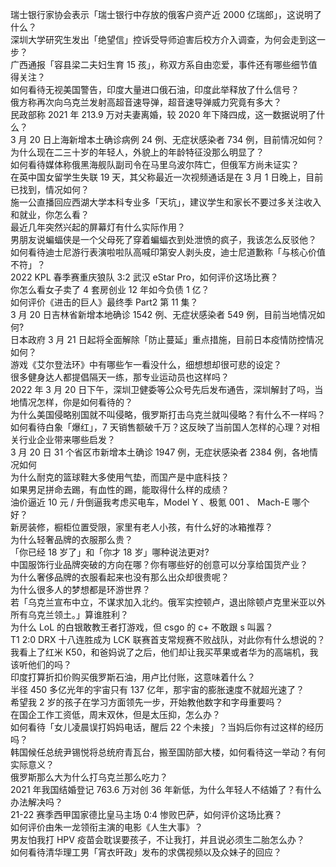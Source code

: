 瑞士银行家协会表示「瑞士银行中存放的俄客户资产近 2000 亿瑞郎」，这说明了什么？  
深圳大学研究生发出「绝望信」控诉受导师迫害后校方介入调查，为何会走到这一步？  
广西通报「容县梁二夫妇生育 15 孩」，称双方系自由恋爱，事件还有哪些细节值得关注？  
如何看待无视美国警告，印度大量进口俄石油，印度此举释放了什么信号？  
俄方称再次向乌克兰发射高超音速导弹，超音速导弹威力究竟有多大？  
民政部称 2021 年 213.9 万对夫妻离婚，较 2020 年下降四成，这一数据说明了什么？  
3 月 20 日上海新增本土确诊病例 24 例、无症状感染者 734 例，目前情况如何？  
为什么现在二三十岁的年轻人，外貌上的年龄特征没那么明显了？  
如何看待媒体称俄黑海舰队副司令在马里乌波尔阵亡，但俄军方尚未证实？  
在英中国女留学生失联 19 天，其父称最近一次视频通话是在 3 月 1 日晚上，目前已找到，情况如何？  
施一公直播回应西湖大学本科专业多「天坑」，建议学生和家长不要过多关注收入和就业，你怎么看？  
最近几年突然兴起的屏幕灯有什么实际作用？  
男朋友说蝙蝠侠是一个父母死了穿着蝙蝠衣到处泄愤的疯子，我该怎么反驳他？  
如何看待迪士尼游行表演啦啦队高喊印第安人剥头皮，迪士尼道歉称「与核心价值不符」？  
2022 KPL 春季赛重庆狼队 3:2 武汉 eStar Pro，如何评价这场比赛？  
你怎么看女子卖了 4 套房创业 12 年如今负债 1 亿？  
如何评价《进击的巨人》最终季 Part2 第 11 集？  
3 月 20 日吉林省新增本地确诊 1542 例、无症状感染者 549 例，目前当地情况如何?  
日本政府 3 月 21 日起将全面解除「防止蔓延」重点措施，目前日本疫情防控情况如何？  
游戏《艾尔登法环》中有哪些乍一看没什么，细想想却很可悲的设定？  
很多健身达人都提倡隔天一练，那专业运动员也这样吗？  
2022 年 3 月 20 日下午，深圳卫健委等公众号先后发布通告，深圳解封了吗，当地情况怎样，你是如何看待的？  
为什么美国侵略别国就不叫侵略，俄罗斯打击乌克兰就叫侵略？有什么不一样吗？  
如何看待白象「爆红」，7 天销售额破千万？这反映了当前国人怎样的心理？对相关行业企业带来哪些启发？  
3 月 20 日 31 个省区市新增本土确诊 1947 例，无症状感染者 2384 例，各地情况如何  
为什么耐克的篮球鞋大多使用气垫，而国产是中底科技？  
如果男足拼命去踢，有血性的踢，能取得什么样的成绩？  
油价逼近 10 元 / 升倒逼我考虑买电车，Model Y 、极氪 001 、 Mach-E 哪个好？  
新房装修，橱柜位置受限，家里有老人小孩，有什么好的冰箱推荐？  
为什么轻奢品牌的衣服那么贵？  
「你已经 18 岁了」和「你才 18 岁」哪种说法更对?  
中国服饰行业品牌突破的方向在哪？你有哪些好的创意可以分享给国货产业？  
为什么奢侈品牌的衣服看起来也没有那么出众却很贵呢？  
为什么很多人的梦想都是环游世界？  
若「乌克兰宣布中立，不谋求加入北约。俄军实控顿卢，退出除顿卢克里米亚以外所有乌克兰领土。」算谁胜利？  
为什么 LoL 的白银敢教王者打游戏，但 csgo 的 c+ 不敢跟 s 叫嚣？  
T1 2:0 DRX 十八连胜成为 LCK 联赛首支常规赛不败战队，对此你有什么想说的？  
我看上了红米 K50，和爸妈说了之后，他们却让我买苹果或者华为的高端机，我该听他们的吗？  
印度打算折扣价购买俄罗斯石油，用卢比付账，这意味着什么？  
半径 450 多亿光年的宇宙只有 137 亿年，那宇宙的膨胀速度不就超光速了？  
希望我 2 岁的孩子在学习方面领先一步，开始教他数字和字母重要吗？  
在国企工作工资低，周末双休，但是太压抑，怎么办？  
如何看待「女儿凌晨误打妈妈电话，醒后 22 个未接」？当妈后你有过这样的经历吗？  
韩国候任总统尹锡悦将总统府青瓦台，搬至国防部大楼，如何看待这一举动？有何实际意义？  
俄罗斯那么大为什么打乌克兰那么吃力？  
2021 年我国结婚登记 763.6 万对创 36 年新低，为什么年轻人不结婚了？有什么办法解决吗？  
21-22 赛季西甲国家德比皇马主场 0:4 惨败巴萨，如何评价这场比赛？  
如何评价由朱一龙领衔主演的电影《人生大事》？  
男友怕我打 HPV 疫苗会耽误要孩子，不让我打，并且说必须生二胎怎么办？  
如何看待清华理工男「宵衣旰政」发布的求偶视频以及众妹子的回应？  
